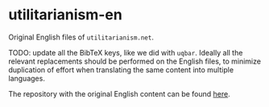 # utilitarianism-en

Original English files of `utilitarianism.net`.

TODO: update all the BibTeX keys, like we did with `uqbar`. Ideally all the relevant replacements should be performed on the English files, to minimize duplication of effort when translating the same content into multiple languages.

The repository with the original English content can be found
[here](https://github.com/whyboris/utilitarianism.net).
